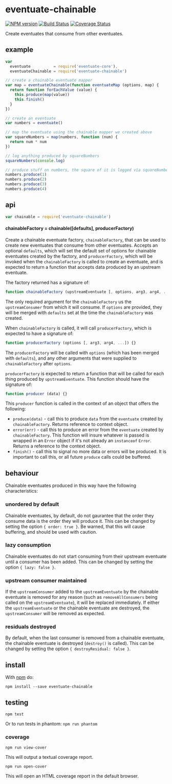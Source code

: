 # eventuate-chainable

[![NPM version](https://badge.fury.io/js/eventuate-chainable.png)](http://badge.fury.io/js/eventuate-chainable)
[![Build Status](https://travis-ci.org/jasonpincin/eventuate-chainable.svg?branch=master)](https://travis-ci.org/jasonpincin/eventuate-chainable)
[![Coverage Status](https://coveralls.io/repos/jasonpincin/eventuate-chainable/badge.png?branch=master)](https://coveralls.io/r/jasonpincin/eventuate-chainable?branch=master)

Create eventuates that consume from other eventuates.

## example

```javascript
var
  eventuate          = require('eventuate-core'),
  eventuateChainable = require('eventuate-chainable')

// create a chainable eventuate mapper
var map = eventuateChainable(function eventuateMap (options, map) {
  return function forEachValue (value) {
    this.produce(map(value))
    this.finish()
  }
})

// create an eventuate
var numbers = eventuate()

// map the eventuate using the chainable mapper we created above
var squareNumbers = map(numbers, function (num) {
  return num * num
})

// log anything produced by squareNumbers
squareNumbers(console.log)

// produce stuff on numbers, the square of it is logged via squareNumbers
numbers.produce(1)
numbers.produce(2)
numbers.produce(3)
numbers.produce(4)
```

## api

```javascript
var chainable = require('eventuate-chainable')
```

#### chainableFactory = chainable([defaults], producerFactory)

Create a chainable eventuate factory, `chainableFactory`, that can be used to
create new eventuates that consume from other eventuates. Accepts an optional
`defaults`, which will set the default set of options for chainable
eventuates created by the factory, and `producerFactory`, which will be
invoked when the `chainableFactory` is called to create an eventuate, and is 
expected to return a function that accepts data produced by an upstream 
eventuate.

The factory returned has a signature of: 

```javascript
function chainableFactory (upstreamEventuate [, options, arg3, arg4, ...]) {}
```

The only required argument for the `chainableFactory` us the `upstreamConsumer`
from which it will consume. If `options` are provided, they will be merged with
`defaults` set at the time the `chainableFactory` was created. 

When `chainableFactory` is called, it will call `producerFactory`, which
is expected to have a signature of:

```javascript
function producerFactory (options [, arg3, arg4, ...]) {}
```

The `producerFactory` will be called with `options` (which has been merged with 
`defaults`), and any other arguments that were supplied to `chainableFactory`
after `options`.

`producerFactory` is expected to return a function that will be called
for each thing produced by `upstreamEventuate`. This function should have the
signature of:

```javascript
function producer (data) {}
```

This `producer` function is called in the context of an object that offers the
following:

* `produce(data)` - call this to produce `data` from the `eventuate` created by
  `chainableFactory`. Returns reference to context object.
* `error(err)` - call this to produce an error from the `eventuate` created by
  `chainableFactory`. This function will insure whatever is passed is wrapped in
  an `Error` object if it's not already an `instanceof` `Error`. Returns a
  reference to the context object.
* `finish()` - call this to signal no more data or errors will be produced. It
  is important to call this, or all future `produce` calls could be buffered.

## behaviour

Chainable eventuates produced in this way have the following characteristics:

### unordered by default

Chainable eventuates, by default, do not gaurantee that the order they consume
data is the order they will produce it. This can be changed by setting the
option `{ order: true }`. Be warned, that this will cause buffering, and should
be used with caution.

### lazy consumption

Chainable eventuates do not start consuming from their upstream eventuate until
a consumer has been added. This can be changed by setting the option `{ lazy:
false }`.

### upstream consumer maintained

If the `upstreamConsumer` added to the `upstreamEventuate` by the chainable 
eventuate is removed for any reason (such as `removeAllConsumers` being called 
on the `upstreamEventuate`), it will be replaced immediately. If either the 
`upstreamEventuate` or the chainable eventuate are destroyed, the 
`upstreamConsumer` will be removed as expected.

### residuals destroyed

By default, when the last consumer is removed from a chainable eventuate, the
chainable eventuate is destroyed (`destroy()` is called). This can be changed by
setting the option `{ destroyResidual: false }`.

## install

With [npm](https://npmjs.org) do:

```
npm install --save eventuate-chainable
```

## testing

`npm test`

Or to run tests in phantom: `npm run phantom`

### coverage

`npm run view-cover`

This will output a textual coverage report.

`npm run open-cover`

This will open an HTML coverage report in the default browser.
